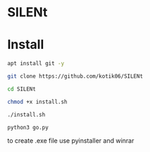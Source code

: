 # SILENt

# Install
```bash
apt install git -y

git clone https://github.com/kotik06/SILENt

cd SILENt

chmod +x install.sh

./install.sh

python3 go.py
```
to create .exe file use pyinstaller and winrar




